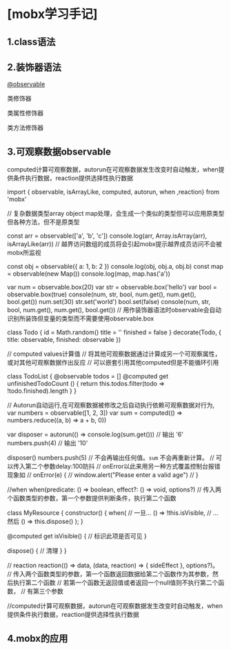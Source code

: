 # [mobx学习手记]

## 1.class语法

## 2.装饰器语法

 [@observable](http://cn.mobx.js.org/refguide/observable-decorator.html)

类修饰器

类属性修饰器

类方法修饰器

## 3.可观察数据observable

computed计算可观察数据，autorun在可观察数据发生改变时自动触发，when提供条件执行数据，reaction提供选择性执行数据

import { observable, isArrayLike, computed, autorun, when ,reaction} from 'mobx'



// 复杂数据类型array object map处理，会生成一个类似的类型但可以应用原类型但各种方法，但不是原类型

const arr = observable(['a', 'b', 'c'])
console.log(arr, Array.isArray(arr), isArrayLike(arr))
// 越界访问数组的成员将会引起mobx提示越界成员访问不会被mobx所监视

const obj = observable({ a: 1, b: 2 })
console.log(obj, obj.a, obj.b)
const map = observable(new Map())
console.log(map, map.has('a'))

var num = observable.box(20)
var str = observable.box('hello')
var bool = observable.box(true)
console(num, str, bool, num.get(), num.get(), bool.get())
num.set(30)
str.set('world')
bool.set(false)
console(num, str, bool, num.get(), num.get(), bool.get())
// 用作装饰器语法时observable会自动识别所装饰但变量的类型而不需要使用observable.box

class Todo {
id = Math.random()
title = ''
finished = false
}
decorate(Todo, {
title: observable,
finished: observable
})

// computed values计算值
// 将其他可观察数据通过计算成另一个可观察属性，或对其他可观察数据作出反应
// 可以嵌套引用其他computed但是不能循环引用

class TodoList {
@observable todos = []
@computed get unfinishedTodoCount () {
return this.todos.filter(todo => !todo.finished).length
}
}

// Autorun自动运行,在可观察数据被修改之后自动执行依赖可观察数据对行为,
var numbers = observable([1, 2, 3])
var sum = computed(() => numbers.reduce((a, b) => a + b, 0))

var disposer = autorun(() => console.log(sum.get()))
// 输出 '6'
numbers.push(4)
// 输出 '10'

disposer()
numbers.push(5)
// 不会再输出任何值。`sum` 不会再重新计算。
// 可以传入第二个参数delay:100防抖
// onError以此来用另一种方式覆盖控制台报错现象如
// onError(e) {
// window.alert("Please enter a valid age")
// }

//when when(predicate: () => boolean, effect?: () => void, options?)
// 传入两个函数类型的参数，第一个参数提供判断条件，执行第二个函数

class MyResource {
constructor() {
when(
// 一旦...
() => !this.isVisible,
// ... 然后
() => this.dispose()
);
}

@computed get isVisible() {
// 标识此项是否可见
}

dispose() {
// 清理
}
}

// reaction reaction(() => data, (data, reaction) => { sideEffect }, options?)。
// 传入两个函数类型的参数，第一个函数返回数据给第二个函数作为其参数，然后执行第二个函数
// 若第一个函数无返回值或者返回一个null值则不执行第二个函数，
// 有第三个参数

//computed计算可观察数据，autorun在可观察数据发生改变时自动触发，when提供条件执行数据，reaction提供选择性执行数据

## 4.mobx的应用